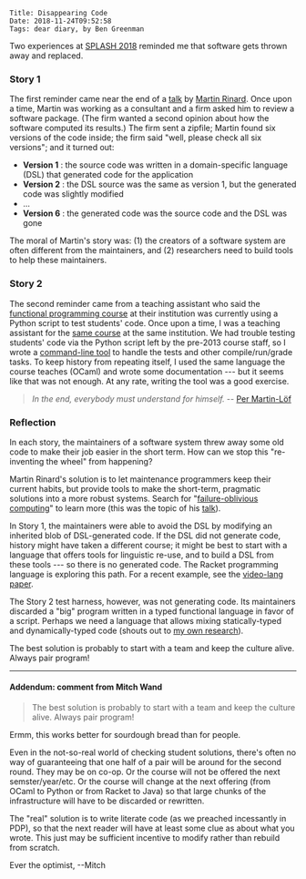     Title: Disappearing Code
    Date: 2018-11-24T09:52:58
    Tags: dear diary, by Ben Greenman

Two experiences at [SPLASH 2018](https://2018.splashcon.org/home)
reminded me that software gets thrown away and replaced.

<!-- more -->

### Story 1

The first reminder came near the end of a [talk][rinard] by
 [Martin Rinard](https://people.csail.mit.edu/rinard/).
Once upon a time, Martin was working as a consultant and a firm asked him to
 review a software package.
(The firm wanted a second opinion about how the software computed its results.)
The firm sent a zipfile; Martin found six versions of the code inside; the
 firm said "well, please check all six versions"; and it turned out:

- **Version 1** : the source code was written in a domain-specific language
  (DSL) that generated code for the application
- **Version 2** : the DSL source was the same as version 1, but the generated
  code was slightly modified
- ...
- **Version 6** : the generated code was the source code and the DSL was gone

The moral of Martin's story was: 
 (1) the creators of a software system are often different from the maintainers,
 and (2) researchers need to build tools to help these maintainers.
 

### Story 2

The second reminder came from a teaching assistant who said the
 [functional programming course](https://www.cs.cornell.edu/courses/cs3110/2018fa/)
 at their institution was currently using a Python script
 to test students' code.
Once upon a time, I was a teaching assistant for the
 [same course](https://www.cs.cornell.edu/courses/cs3110/2014sp/) at the same
 institution.
We had trouble testing students' code via the Python script
 left by the pre-2013 course staff, so I wrote a
 [command-line tool][cs3110-cli] to handle the tests and other
 compile/run/grade tasks.
To keep history from repeating itself, I used the same language the course
 teaches (OCaml) and wrote some documentation --- but it seems like that was
 not enough.
At any rate, writing the tool was a good exercise.

> _In the end, everybody must understand for himself._ -- [Per Martin-Löf](https://dl.acm.org/citation.cfm?id=3731)


### Reflection

In each story, the maintainers of a software system threw away some old
 code to make their job easier in the short term.
How can we stop this "re-inventing the wheel" from happening?

Martin Rinard's solution is to let maintenance programmers keep their current
 habits, but provide tools to make the short-term, pragmatic solutions into a
 more robust systems.
Search for "[failure-oblivious computing](https://people.csail.mit.edu/rinard/paper/osdi04.pdf)"
 to learn more (this was the topic of his [talk][rinard]).

In Story 1, the maintainers were able to avoid the DSL by modifying an
 inherited blob of DSL-generated code.
If the DSL did not generate code, history might have taken a different course;
 it might be best to start with a language that offers tools for linguistic
 re-use, and to build a DSL from these tools --- so there is no generated code.
The Racket programming language is exploring this path.
For a recent example, see the [video-lang paper](https://www2.ccs.neu.edu/racket/pubs/icfp17-acf.pdf).

The Story 2 test harness, however, was not generating code.
Its maintainers discarded a "big" program written in a typed
 functional language in favor of a script.
Perhaps we need a language that allows mixing statically-typed and
 dynamically-typed code (shouts out to
 [my own research](https://www2.ccs.neu.edu/racket/pubs/icfp18-gf.pdf)).

The best solution is probably to start with a team and keep the culture alive.
Always pair program!

- - -

#### Addendum: comment from Mitch Wand

> The best solution is probably to start with a team and keep the culture alive. Always pair program!  

Ermm, this works better for sourdough bread than for people.

Even in the not-so-real world of checking student solutions, there's often no way of guaranteeing that one half of a pair will be around for the second round.   They may be on co-op.  Or the course will not be offered the next semster/year/etc.  Or the course will change at the next offering (from OCaml to Python or from Racket to Java) so that large chunks of the infrastructure will have to be discarded or rewritten.

The "real" solution is to write literate code (as we preached incessantly in PDP), so that the next reader will have at least some clue as about what you wrote.   This just may be sufficient incentive to modify rather than rebuild from scratch.

Ever the optimist,
--Mitch

[rinard]: https://conf.researchr.org/event/sle-2018/papers-a-new-approach-for-software-correctness-and-reliability
[cs3110-cli]: https://gitlab.com/bengreenman/ocaml_tools/
